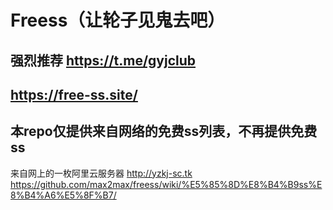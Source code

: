 # Freess（让轮子见鬼去吧）
## 强烈推荐 https://t.me/gyjclub
## https://free-ss.site/
## 本repo仅提供来自网络的免费ss列表，不再提供免费ss
来自网上的一枚阿里云服务器 http://yzkj-sc.tk<br />
https://github.com/max2max/freess/wiki/%E5%85%8D%E8%B4%B9ss%E8%B4%A6%E5%8F%B7/<br />
